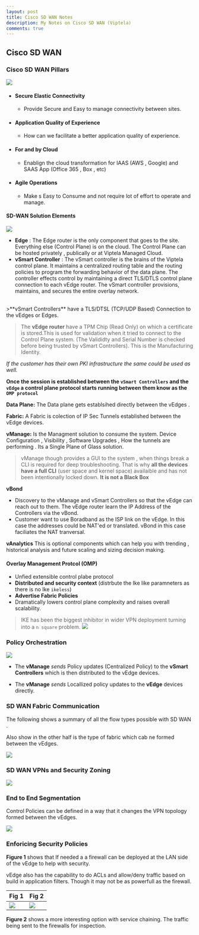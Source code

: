 ```yaml
---
layout: post
title: Cisco SD WAN Notes
description: My Notes on Cisco SD WAN (Viptela)
comments: true
---
```


## Cisco SD WAN

### Cisco SD WAN Pillars


![](/assets/markdown-img-paste-20180810193849584.png)

- #### Secure Elastic Connectivity
  - Provide Secure and Easy to manage connectivity between sites.
- #### Application Quality of Experience
  - How can we facilitate a better application quality of experience.
- #### For and by Cloud
  - Enablign the cloud transformation for IAAS (AWS , Google) and SAAS App (Office 365 , Box , etc)
- #### Agile Operations
  - Make s Easy to Consume and not require lot of effort to operate and manage.


#### SD-WAN Solution Elements

![](/assets/markdown-img-paste-20180810194553352.png)

- **Edge** : The Edge router is the only component that goes to the site. Everything else (Control Plane) is on the cloud. The Control Plane can be hosted privately , publically or at Viptela Managed Cloud.
- **vSmart Controller** : The vSmart controller is the brains of the Viptela control plane. It maintains a centralized routing table and the routing policies to program the forwarding behavior of the data plane. The controller effects control by maintaining a direct TLS/DTLS control plane connection to each vEdge router. The vSmart controller provisions, maintains, and secures the entire overlay network.
<br>
  >**vSmart Controllers** have a TLS/DTSL (TCP/UDP Based) Connection to the vEdges or Edges.

  > The **vEdge router** have a TPM Chip (Read Only) on which a certificate is stored.This is used for validation when it tried to connect to the Control Plane system. (The Valididty and Serial Number is checked before being trusted by vSmart Controllers). This is the Manufacturing Identity.

  *If the customer has their own PKI infrastructure the same could be used as well.*

**Once the session is established between the `vSmart Controllers` and the `vEdge` a control plane protocol starts running between them know as the `OMP protocol`**

**Data Plane:** The Data plane gets establsihed directly between the vEdges .

**Fabric:** A Fabric is colection of IP Sec Tunnels established between the vEdge devices.

**vManage:** Is the Managment solution to consume the system. Device Configuration , Visibility , Software Upgrades , How the tunnels are performing . Its a Single Plane of Glass solution.

> vManage though provides a GUI to the system , when things break a CLI is required for deep troubleshooting. That is why **all the devices have a full CLI** (user space and kernel space) availaible and has not been intentionally locked down. **It is not a Black Box**

**vBond**
 - Discovery to the vManage and vSmart Controllers so that the vEdge can reach out to them. The vEdge router learn the IP Address of the Controllers via the vBond.
 - Customer want to use Boradband as the ISP link on the vEdge. In this case the addresses could be NAT'ed or translated. vBond in this case faciliates the NAT tranversal.

 **vAnalytics** This is optional components which can help you with trending , historical analysis and future scaling and sizing decision making.


#### Overlay Management Protcol (OMP)

- Unfied extensible control plabe protocol
- **Distributed and security context** (distrbute the Ike like paramneters as there is no Ike `ikeless`)
- **Advertise Fabric Policies**
- Dramatically lowers control plane complexity and raises overall scalability.


> IKE has been the biggest inhibitor in  wider VPN deployment turning into a `n square` problem.
![](/assets/markdown-img-paste-20180810202246637.png)


### Policy Orchestration

![](/assets/markdown-img-paste-20180811103120870.png)

- The **vManage** *sends* Policy updates (Centralized Policy) to the **vSmart Controllers** which is then distributed to the vEdge devices.

- The **vManage** *sends* Locallized policy updates to the **vEdge** devices directly.

### SD WAN Fabric Communication

The following shows a summary of all the flow types possible with SD WAN .

Also show in the other half is the type of fabric which cab ne formed between the vEdges.

![](/assets/markdown-img-paste-20180811122648566.png)


### SD WAN VPNs and Security Zoning

![](/assets/markdown-img-paste-20180811122941663.png)


### End to End Segmentation

Control Policies can be defined in a way that it changes the VPN topology formed between the vEdges.

![](assets/markdown-img-paste-20180811205650921.png)



### Enforicing Security Policies

**Figure 1** shows that If needed a a firewall can be deployed at the LAN side of the vEdge to help with security.

vEdge also has the capability to do ACLs and allow/deny traffic based on build in application filters. Though it may not be as powerfull as the firewall.


| Fig 1   | Fig 2  |
|---|---|
| ![](/assets/markdown-img-paste-20180811210137990.png)  | ![](/assets/markdown-img-paste-20180811210857139.png)

**Figure 2** shows a more interesting option with service chaining. The traffic being sent to the firewalls for inspection.



<br><br><br><br><br><br><br><br><br><br><br><br><br><br><br><br><br><br>
